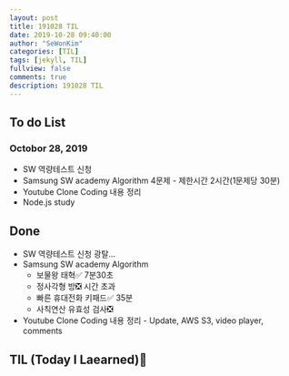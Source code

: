 ```yaml
---
layout: post
title: 191028 TIL
date: 2019-10-28 09:40:00
author: "SeWonKim"
categories: [TIL]
tags: [jekyll, TIL]
fullview: false
comments: true
description: 191028 TIL
---
```


## To do List

### Octobor 28, 2019

- SW 역량테스트 신청
- Samsung SW academy Algorithm 4문제 - 제한시간 2시간(1문제당 30분)
- Youtube Clone Coding 내용 정리
- Node.js study

## Done

- SW 역량테스트 신청 광탈...
- Samsung SW academy Algorithm
    - 보물왕 태혁✅ 7분30초
    - 정사각형 방❎ 시간 초과
    - 빠른 휴대전화 키패드✅ 35분
    - 사칙연산 유효성 검사❎
- Youtube Clone Coding 내용 정리 - Update, AWS S3, video player, comments


## TIL (Today I Laearned)🤔
